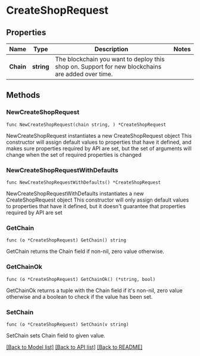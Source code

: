 # CreateShopRequest

## Properties

Name | Type | Description | Notes
------------ | ------------- | ------------- | -------------
**Chain** | **string** | The blockchain you want to deploy this shop on. Support for new blockchains are added over time. | 

## Methods

### NewCreateShopRequest

`func NewCreateShopRequest(chain string, ) *CreateShopRequest`

NewCreateShopRequest instantiates a new CreateShopRequest object
This constructor will assign default values to properties that have it defined,
and makes sure properties required by API are set, but the set of arguments
will change when the set of required properties is changed

### NewCreateShopRequestWithDefaults

`func NewCreateShopRequestWithDefaults() *CreateShopRequest`

NewCreateShopRequestWithDefaults instantiates a new CreateShopRequest object
This constructor will only assign default values to properties that have it defined,
but it doesn't guarantee that properties required by API are set

### GetChain

`func (o *CreateShopRequest) GetChain() string`

GetChain returns the Chain field if non-nil, zero value otherwise.

### GetChainOk

`func (o *CreateShopRequest) GetChainOk() (*string, bool)`

GetChainOk returns a tuple with the Chain field if it's non-nil, zero value otherwise
and a boolean to check if the value has been set.

### SetChain

`func (o *CreateShopRequest) SetChain(v string)`

SetChain sets Chain field to given value.



[[Back to Model list]](../README.md#documentation-for-models) [[Back to API list]](../README.md#documentation-for-api-endpoints) [[Back to README]](../README.md)


